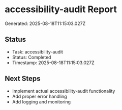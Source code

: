 # accessibility-audit Report

Generated: 2025-08-18T11:15:03.027Z

## Status
- Task: accessibility-audit
- Status: Completed
- Timestamp: 2025-08-18T11:15:03.027Z

## Next Steps
- Implement actual accessibility-audit functionality
- Add proper error handling
- Add logging and monitoring
